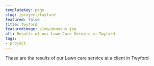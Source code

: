 ```yaml
---
templateKey: page
slug: /project/twyford
featured: false
title: Twyford
featuredimage: /img/aboutus.jpg
alt: Results of our Lawn Care Service in Twyford
tags:
- project
---
```

These are the results of our Lawn care service at a client in Twyford


